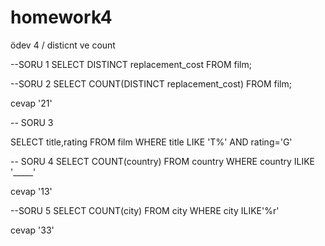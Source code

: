 # homework4
ödev 4 / disticnt ve count

--SORU 1 
SELECT DISTINCT replacement_cost FROM film;

--SORU 2
SELECT COUNT(DISTINCT replacement_cost) FROM film;

cevap '21'

-- SORU 3

SELECT title,rating FROM film
WHERE title LIKE 'T%' AND rating='G'

-- SORU 4
SELECT COUNT(country) FROM country
WHERE country ILIKE '_____'

cevap '13'

--SORU 5
SELECT COUNT(city) FROM city
WHERE city ILIKE'%r'

cevap '33'
